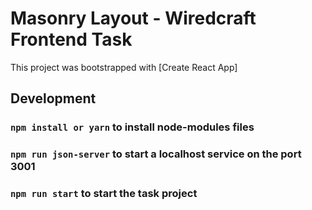 # Masonry Layout - Wiredcraft Frontend Task

This project was bootstrapped with [Create React App]

## Development

### `npm install or yarn` to install node-modules files

### `npm run json-server` to start a localhost service on the port 3001

### `npm run start` to start the task project
